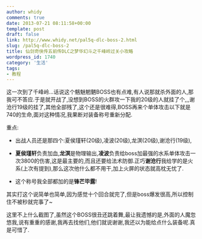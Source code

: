 ```yaml
---
author: whidy
comments: true
date: 2013-07-21 08:11:58+00:00
template: post
draft: false
link: http://www.whidy.net/pal5q-dlc-boss-2.html
slug: /pal5q-dlc-boss-2
title: 仙剑奇侠传五前传DLC之梦华幻斗之千峰岭过关小攻略
wordpress_id: 1740
category: '生活'
tags:
- 教程
---
```


这一次到了千峰岭...话说这个魑魅魍魉BOSS也有点难,有人说那就杀外面的人,那我可不答应.于是就开战了,没想到BOSS的火群攻一下我的20级的人就挂了个,,,谢沧行19级的挂了,其他全部残了,这个还是很难得,BOSS再来个单体攻击以下就是740的生命,面对这种情况,我果断对装备称号重新分配.

重点:



	
  * 出战人员还是那四个:夏侯瑾轩(20级),凌波(20级),龙溟(20级),谢沧行(19级),

	
  * **夏侯瑾轩**负责加血,**龙溟**是物理输出,**凌波**负责给boss加最强的水系单体攻击一次3800的伤害,这是最主要的,而且还要给法术防御.正巧**谢沧行**我给学的是火系(上次有提到),那么这次他什么都不用干,加上火屏的状态就高枕无忧了.

	
  * 这个称号我全部都加的是**锋芒毕露**!


其实打这个说简单也简单,因为感觉十个回合就完了,但是boss爆发很高,所以控制住不被秒就完事了~

这里不上什么截图了,虽然这个BOSS很丑还跳着舞,最让我遗憾的是,外面的人魔忽悠我,说有重重的感谢,我再去找他们,他们就说谢谢,我还以为能给点什么装备呢.真是可惜了.
